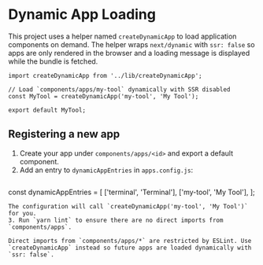 # Dynamic App Loading

This project uses a helper named `createDynamicApp` to load application components
on demand. The helper wraps `next/dynamic` with `ssr: false` so apps are only
rendered in the browser and a loading message is displayed while the bundle is
fetched.

```tsx
import createDynamicApp from '../lib/createDynamicApp';

// Load `components/apps/my-tool` dynamically with SSR disabled
const MyTool = createDynamicApp('my-tool', 'My Tool');

export default MyTool;
```

## Registering a new app

1. Create your app under `components/apps/<id>` and export a default component.
2. Add an entry to `dynamicAppEntries` in `apps.config.js`:
   ```js
const dynamicAppEntries = [
  ['terminal', 'Terminal'],
  ['my-tool', 'My Tool'],
];
   ```
   The configuration will call `createDynamicApp('my-tool', 'My Tool')` for you.
3. Run `yarn lint` to ensure there are no direct imports from `components/apps`.

Direct imports from `components/apps/*` are restricted by ESLint. Use
`createDynamicApp` instead so future apps are loaded dynamically with
`ssr: false`.
